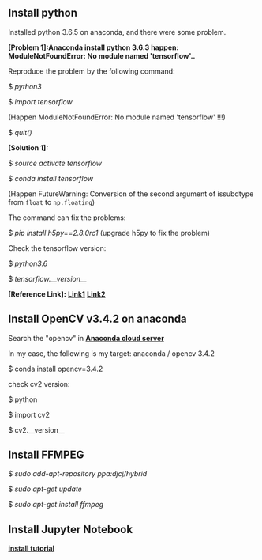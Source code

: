 

## Install python 
Installed python 3.6.5 on anaconda, and there were some problem.

**[Problem 1]:Anaconda install python 3.6.3 happen: ModuleNotFoundError: No module named 'tensorflow'..**

Reproduce the problem by the following command:

$ *python3*

$ *import tensorflow*

(Happen ModuleNotFoundError: No module named 'tensorflow' !!!)


$ *quit()*

**[Solution 1]:**

$ *source activate tensorflow*

$ *conda install tensorflow*

(Happen FutureWarning: Conversion of the second argument of issubdtype from `float` to `np.floating`)

The command can fix the problems:

$ *pip install h5py==2.8.0rc1* (upgrade h5py to fix the problem)

Check the tensorflow version:

$ *python3.6*

$ *tensorflow.\_\_version\_\_*

**[Reference Link]:**
[**Link1**](https://stackoverflow.com/questions/48585469/modulenotfounderror-no-module-named-tensorflow-in-anaconda-python-3-6-3)
[**Link2**](https://blog.csdn.net/qq_41185868/article/details/80276847)


## Install OpenCV v3.4.2 on anaconda
Search the "opencv" in [**Anaconda cloud server**](https://anaconda.org/search?q=opencv)

In my case, the following is my target:
anaconda / opencv 3.4.2

$ conda install opencv=3.4.2

check cv2 version:

$ python

$ import cv2

$ cv2.\_\_version\_\_

## Install FFMPEG
$ *sudo add-apt-repository ppa:djcj/hybrid*

$ *sudo apt-get update*

$ *sudo apt-get install ffmpeg*

## Install Jupyter Notebook
[**install tutorial**](https://blog.csdn.net/jenyzhang/article/details/73275232)


